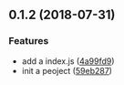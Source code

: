 <a name="0.1.2"></a>
## 0.1.2 (2018-07-31)


### Features

* add a index.js ([4a99fd9](https://github.com/yelin2016/log3/commit/4a99fd9))
* init a peoject ([59eb287](https://github.com/yelin2016/log3/commit/59eb287))



